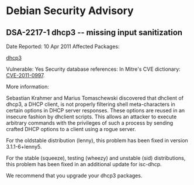 
Debian Security Advisory
========================


DSA-2217-1 dhcp3 -- missing input sanitization
----------------------------------------------



Date Reported:
10 Apr 2011
Affected Packages:

[dhcp3](https://packages.debian.org/src:dhcp3)

Vulnerable:
Yes
Security database references:
In Mitre's CVE dictionary: [CVE-2011-0997](https://security-tracker.debian.org/tracker/CVE-2011-0997).  

More information:

Sebastian Krahmer and Marius Tomaschewski discovered that dhclient of
dhcp3, a DHCP client, is not properly filtering shell meta-characters
in certain options in DHCP server responses. These options are reused in
an insecure fashion by dhclient scripts. This allows an attacker to execute
arbitrary commands with the privileges of such a process by sending crafted
DHCP options to a client using a rogue server.


For the oldstable distribution (lenny), this problem has been fixed in
version 3.1.1-6+lenny5.


For the stable (squeeze), testing (wheezy) and unstable (sid) distributions,
this problem has been fixed in an additional update for isc-dhcp.


We recommend that you upgrade your dhcp3 packages.





